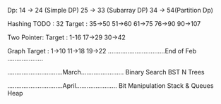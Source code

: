 Dp: 14 -> 24 (Simple DP)
    25 -> 33 (Subarray DP)
    34 -> 54(Partition Dp)


Hashing
TODO : 32
Target : 35->50
         51->60
         61->75
         76->90
         90->107

Two Pointer:
Target : 1-16
         17->29
         30->42

Graph
Target : 1->10
         11->18
         19->22
................................End of Feb ....................

...............................March........................
Binary Search
BST
N Trees

...............................April.......................
Bit Manipulation
Stack & Queues
Heap

